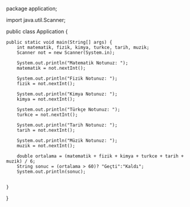 package application;

import java.util.Scanner;

public class Application {

    public static void main(String[] args) {
        int matematik, fizik, kimya, turkce, tarih, muzik;
        Scanner not = new Scanner(System.in);

        System.out.println("Matematik Notunuz: ");
        matematik = not.nextInt();

        System.out.println("Fizik Notunuz: ");
        fizik = not.nextInt();

        System.out.println("Kimya Notunuz: ");
        kimya = not.nextInt();

        System.out.println("Türkçe Notunuz: ");
        turkce = not.nextInt();

        System.out.println("Tarih Notunuz: ");
        tarih = not.nextInt();

        System.out.println("Müzik Notunuz: ");
        muzik = not.nextInt();

        double ortalama = (matematik + fizik + kimya + turkce + tarih + muzik) / 6;
        String sonuc = (ortalama > 60)? "Geçti":"Kaldı";
        System.out.println(sonuc);


    }

}
